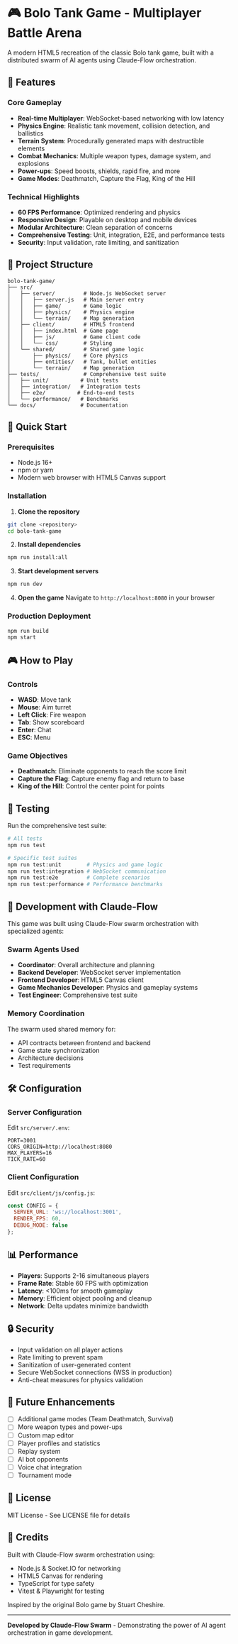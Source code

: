 # 🎮 Bolo Tank Game - Multiplayer Battle Arena

A modern HTML5 recreation of the classic Bolo tank game, built with a distributed swarm of AI agents using Claude-Flow orchestration.

## 🚀 Features

### Core Gameplay
- **Real-time Multiplayer**: WebSocket-based networking with low latency
- **Physics Engine**: Realistic tank movement, collision detection, and ballistics
- **Terrain System**: Procedurally generated maps with destructible elements
- **Combat Mechanics**: Multiple weapon types, damage system, and explosions
- **Power-ups**: Speed boosts, shields, rapid fire, and more
- **Game Modes**: Deathmatch, Capture the Flag, King of the Hill

### Technical Highlights
- **60 FPS Performance**: Optimized rendering and physics
- **Responsive Design**: Playable on desktop and mobile devices
- **Modular Architecture**: Clean separation of concerns
- **Comprehensive Testing**: Unit, integration, E2E, and performance tests
- **Security**: Input validation, rate limiting, and sanitization

## 📁 Project Structure

```
bolo-tank-game/
├── src/
│   ├── server/         # Node.js WebSocket server
│   │   ├── server.js   # Main server entry
│   │   ├── game/       # Game logic
│   │   ├── physics/    # Physics engine
│   │   └── terrain/    # Map generation
│   ├── client/         # HTML5 frontend
│   │   ├── index.html  # Game page
│   │   ├── js/         # Game client code
│   │   └── css/        # Styling
│   └── shared/         # Shared game logic
│       ├── physics/    # Core physics
│       ├── entities/   # Tank, bullet entities
│       └── terrain/    # Map generation
├── tests/              # Comprehensive test suite
│   ├── unit/          # Unit tests
│   ├── integration/   # Integration tests
│   ├── e2e/          # End-to-end tests
│   └── performance/   # Benchmarks
└── docs/              # Documentation
```

## 🎯 Quick Start

### Prerequisites
- Node.js 16+
- npm or yarn
- Modern web browser with HTML5 Canvas support

### Installation

1. **Clone the repository**
```bash
git clone <repository>
cd bolo-tank-game
```

2. **Install dependencies**
```bash
npm run install:all
```

3. **Start development servers**
```bash
npm run dev
```

4. **Open the game**
Navigate to `http://localhost:8080` in your browser

### Production Deployment

```bash
npm run build
npm start
```

## 🎮 How to Play

### Controls
- **WASD**: Move tank
- **Mouse**: Aim turret
- **Left Click**: Fire weapon
- **Tab**: Show scoreboard
- **Enter**: Chat
- **ESC**: Menu

### Game Objectives
- **Deathmatch**: Eliminate opponents to reach the score limit
- **Capture the Flag**: Capture enemy flag and return to base
- **King of the Hill**: Control the center point for points

## 🧪 Testing

Run the comprehensive test suite:

```bash
# All tests
npm run test

# Specific test suites
npm run test:unit        # Physics and game logic
npm run test:integration # WebSocket communication
npm run test:e2e         # Complete scenarios
npm run test:performance # Performance benchmarks
```

## 🤖 Development with Claude-Flow

This game was built using Claude-Flow swarm orchestration with specialized agents:

### Swarm Agents Used
- **Coordinator**: Overall architecture and planning
- **Backend Developer**: WebSocket server implementation
- **Frontend Developer**: HTML5 Canvas client
- **Game Mechanics Developer**: Physics and gameplay systems
- **Test Engineer**: Comprehensive test suite

### Memory Coordination
The swarm used shared memory for:
- API contracts between frontend and backend
- Game state synchronization
- Architecture decisions
- Test requirements

## 🛠️ Configuration

### Server Configuration
Edit `src/server/.env`:
```env
PORT=3001
CORS_ORIGIN=http://localhost:8080
MAX_PLAYERS=16
TICK_RATE=60
```

### Client Configuration
Edit `src/client/js/config.js`:
```javascript
const CONFIG = {
  SERVER_URL: 'ws://localhost:3001',
  RENDER_FPS: 60,
  DEBUG_MODE: false
};
```

## 📊 Performance

- **Players**: Supports 2-16 simultaneous players
- **Frame Rate**: Stable 60 FPS with optimization
- **Latency**: <100ms for smooth gameplay
- **Memory**: Efficient object pooling and cleanup
- **Network**: Delta updates minimize bandwidth

## 🔒 Security

- Input validation on all player actions
- Rate limiting to prevent spam
- Sanitization of user-generated content
- Secure WebSocket connections (WSS in production)
- Anti-cheat measures for physics validation

## 🚀 Future Enhancements

- [ ] Additional game modes (Team Deathmatch, Survival)
- [ ] More weapon types and power-ups
- [ ] Custom map editor
- [ ] Player profiles and statistics
- [ ] Replay system
- [ ] AI bot opponents
- [ ] Voice chat integration
- [ ] Tournament mode

## 📝 License

MIT License - See LICENSE file for details

## 🙏 Credits

Built with Claude-Flow swarm orchestration using:
- Node.js & Socket.IO for networking
- HTML5 Canvas for rendering
- TypeScript for type safety
- Vitest & Playwright for testing

Inspired by the original Bolo game by Stuart Cheshire.

---

**Developed by Claude-Flow Swarm** - Demonstrating the power of AI agent orchestration in game development.